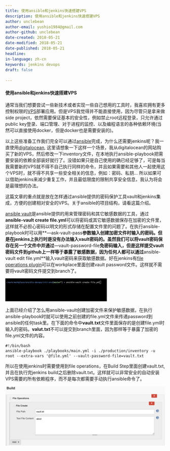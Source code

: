 ```yaml
---
title: 使用ansible和jenkins快速搭建VPS
description: 使用ansible和jenkins快速搭建VPS
author: unclebean
author-email: yushio1984@gmail.com
author-github: unclebean
date-created: 2018-05-21
date-modified: 2018-05-21
date-published: 2018-05-21
headline:
in-language: zh-cn
keywords: jenkins devops
draft: false

---
```


#### 使用ansible和jenkins快速搭建VPS

通常当我们想要尝试一些新技术或者实现一些自己想用的工具时，我喜欢拥有更多控制权限的[VPS](https://en.wikipedia.org/wiki/Virtual_private_server)部署应用。但是VPS我觉得并不能直接使用，因为尽管只是拿来做side project，依然需要保证基本的安全性，例如禁止root远程登录，只允许通过public key登录、端口管理、对于进程的监控、以及编程语言的各种依赖环境(当然可以直接使用docker，但是docker也是需要安装的)。

以上这些准备工作我们完全可以通过[ansible](https://github.com/ansible/ansible/)完成，为什么还需要jenkins呢？我一直使用[digitalocean](https://www.digitalocean.com), 这里请想象一下这样一个场景，我从digitalocean的网站购买了新的VPS，然后修改一下inventory文件，在本地执行ansible-playbook把需要安装的依赖全部装好就行了。没错如果只是自己使用的确已经足够了，可是每当我需要新的VPS就不得不自己执行同样的命令，并且如果需要和其他人一起使用这个VPS时，就不得不共享一些安全相关的信息，例如：密码、私钥… 所以如果可以借助jenkins来减少重复工作，并且最低限度的限制共享安全信息，我认为将会是最理想的办法。

这篇文章的重点就是放在怎样通过ansible提供的密码保护工具vault和jenkins集成，方便的创建相对安全的VPS。关于ansible的项目结构，请看这篇介绍。

[ansible vault](https://docs.ansible.com/ansible/2.4/vault.html)是ansible提供的用来管理密码和其它敏感数据的工具，通过**ansible-vault create file.yml**可以将密码或其它敏感数据保存在加密的文件里，这样就不必担心密码以明文的形式存储在配置文件里的问题了。在执行ansible-playbook时可以用**—ask-vault-pass**参数输入创建加密文件时输入的密码。但是在jenkins上执行时是没有办法输入vault密码的。虽然我们可以将vault密码保存在另一个文件中并通过**—vault-password-file**免密码输入，但是这样提交vault密码文件到github上一样等于暴露了敏感数据，因为任何人都可以通过**ansible-vault edit file.yml**输入vault密码来获取敏感数据。好在jenkins有[file operations plugin](https://plugins.jenkins.io/file-operations)可以在workplace里面创建vault password文件。这样就不需要将vault密码文件提交到branch了。

![ansible-vault gift](public/images/ansible-vault.gif)

上面已经介绍了怎么用ansible-vault创建加密文件来保护敏感数据，在执行ansible-playbook时就可以使用之前创建的file.yml文件来传递password到ansible的任何task里。在下面的命令中**vault.txt**文件里面保存的是创建file.yml时输入的密码。**valut.txt**不可以提交到branch里面，因为那样等于暴露了加密的file.yml文件的内容。

```shell
#!/bin/bash
ansible-playbook ./playbooks/main.yml -i ./production/inventory -u root --extra-vars '@file.yml' --vault-password-file=vault.txt
```

所以在使用jenkins时需要使用到file operations，在Build Step里面创建vault.txt,并且在执行完jenkins build之后删除vault.txt。这样就可以非常安全的自动安装VPS需要的所有依赖程序，而不是每次都需要手动执行ansible命令了。

![valut file](public/images/jenkins-file-operation.png)